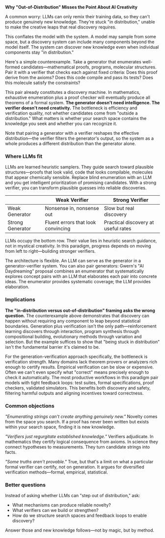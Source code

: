 **Why "Out-of-Distribution" Misses the Point About AI Creativity**

A common worry: LLMs can only remix their training data, so they can't produce genuinely new knowledge. They're stuck "in distribution," unable to make the creative leaps that real discovery requires.

This conflates the model with the system. A model may sample from some space, but a discovery system can include many components beyond the model itself. The system can discover new knowledge even when individual components stay "in distribution."

Here's a simple counterexample. Take a generator that enumerates well-formed candidates—mathematical proofs, programs, molecular structures. Pair it with a verifier that checks each against fixed criteria: Does this proof derive from the axioms? Does this code compile and pass its tests? Does this molecule satisfy the constraints?

This pair already constitutes a discovery machine. In mathematics, exhaustive enumeration plus a proof checker will eventually produce all theorems of a formal system. **The generator doesn't need intelligence. The verifier doesn't need creativity.** The bottleneck is efficiency and verification quality, not whether candidates come from "outside a distribution." What matters is whether your search space contains the knowledge you seek and whether you can recognize it.

Note that pairing a generator with a verifier reshapes the effective distribution—the verifier filters the generator's output, so the system as a whole produces a different distribution than the generator alone.

### Where LLMs fit

LLMs are learned heuristic samplers. They guide search toward plausible structures—proofs that look valid, code that looks compilable, molecules that appear chemically sensible. Replace blind enumeration with an LLM and you get intelligent prioritization of promising candidates. With a strong verifier, you can transform plausible guesses into reliable discoveries.

|                      | Weak Verifier                              | Strong Verifier                        |
| -------------------- | ------------------------------------------ | -------------------------------------- |
| Weak Generator       | Nonsense in, nonsense out                  | Slow but real discovery                |
| Strong Generator     | Fluent errors that look convincing         | Practical discovery at useful rates    |

LLMs occupy the bottom row. Their value lies in heuristic search guidance, not in mystical creativity. In this paradigm, progress depends on moving from left to right—building stronger verifiers.

The architecture is flexible. An LLM can serve as the generator in a generator-verifier system. You can also pair generators: Gwern's "AI Daydreaming" proposal combines an enumerator that systematically explores concept pairs with an LLM that elaborates each pair into concrete ideas. The enumerator provides systematic coverage; the LLM provides elaboration.

### Implications

**The "in-distribution versus out-of-distribution" framing asks the wrong question.** The counterexample above demonstrates that discovery can happen without requiring any component to leap beyond statistical boundaries. Generation plus verification isn't the only path—reinforcement learning discovers through interaction, program synthesis through compositional building, evolutionary methods through variation and selection. But the example suffices to show that "being stuck in distribution" isn't the fundamental barrier it's claimed to be.

For the generation-verification approach specifically, the bottleneck is verification strength. Many domains lack theorem provers or analyzers rich enough to certify results. Empirical verification can be slow or expensive. Often we can't even specify what "correct" means precisely enough to check it automatically. The most productive workflows in this paradigm pair models with tight feedback loops: test suites, formal specifications, proof checkers, validated simulators. This benefits both discovery and safety, filtering harmful outputs and aligning incentives toward correctness.

### Common objections

*"Enumerating strings can't create anything genuinely new."* Novelty comes from the space you search. If a proof has never been written but exists within your search space, finding it is new knowledge.

*"Verifiers just regurgitate established knowledge."* Verifiers adjudicate. In mathematics they certify logical consequence from axioms. In science they connect hypotheses to measurements. They turn candidate strings into facts.

*"Some truths aren't provable."* True, but that's a limit on what a particular formal verifier can certify, not on generation. It argues for diversified verification methods—formal, empirical, statistical.

### Better questions

Instead of asking whether LLMs can "step out of distribution," ask:

- What mechanisms can produce reliable novelty?
- What verifiers can we build or strengthen?
- How do we structure search spaces and feedback loops to enable discovery?

Answer those and new knowledge follows—not by magic, but by method.
